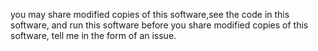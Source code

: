 you may share modified copies of this software,see the code in this software, and run this software
before you share modified copies of this software, tell me in the form of an issue.
